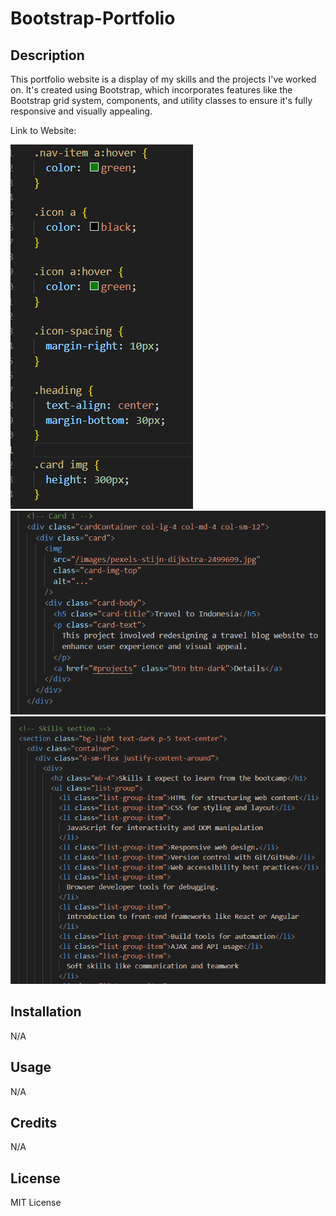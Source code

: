 # Bootstrap-Portfolio

## Description

This portfolio website is a display of my skills and the projects I've worked on. It's created using Bootstrap, which incorporates features like the Bootstrap grid system, components, and utility classes to ensure it's fully responsive and visually appealing.

Link to Website:

![Alt text](./Screenshots/Screenshot%202023-10-24%20184637.png)
![Alt text](./Screenshots/Screenshot%202023-10-24%20184847.png)
![Alt text](./Screenshots/Screenshot%202023-10-24%20184958.png)

## Installation

N/A

## Usage

N/A

## Credits

N/A

## License

MIT License
